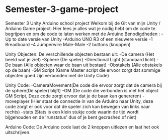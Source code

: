 # Semester-3-game-project
Semester 3 Unity Arduino school project
Welkom bij de Git van mijn Unity / Arduino Game project.
Hier lees je alles wat je nodig hebt om de code te begrijpen en om de code te laten werken met de Arduino
Benodigdheden :
-Up to date versie van Unity
-Arduino UNO R3 of een nieuwere versie
-1 Breadboard
-4 Jumperwire Male-Male
-2 buttons (knoppen)

Unity Objecten:
De verschillende objecten bestaan uit:
-De camera (Het beeld wat je ziet)
-Sphere (De speler)
-Directional Light (standaard licht)
-De baan (Alle objecten waar de baan uit bestaat)
-Obstakels (Alle obstakels op de baan)
-GM Script (Game Master script die ervoor zorgt dat sommige objecten goed zijn verbonden met de Unity Code)

Unity Code:
-CameraMovement(De code die ervoor zorgt dat de camera bij de sphere(De speler) blijft)
-GM (De code die verbonden is met het object GM Script, Deze code zorgt ervoor dat je de baan kan genereren)
-moveplayer (Hier staat de connectie in van de Arduino naar Unity, deze code zorgt er ook voor dat de speler zich kan bewegen van links naar rechts)
-stats (Stats is een klein stukje code waarin de tijd wordt bijgehouden en de 'runstatus' dus of je bent gecrashed of niet)

Arduino Code:
De Arduino code laat de 2 knoppen uitlezen en laat het ook uitschrijven.
